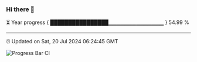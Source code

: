 ### Hi there 👋

⏳ Year progress { ████████████████▁▁▁▁▁▁▁▁▁▁▁▁▁▁ } 54.99 %

---

⏰ Updated on Sat, 20 Jul 2024 06:24:45 GMT

![Progress Bar CI](https://github.com/liununu/liununu/workflows/Progress%20Bar%20CI/badge.svg)
